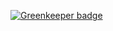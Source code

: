 
[![Greenkeeper badge](https://badges.greenkeeper.io/bgdsh/NodeJSDesignPatternCode.svg)](https://greenkeeper.io/)
